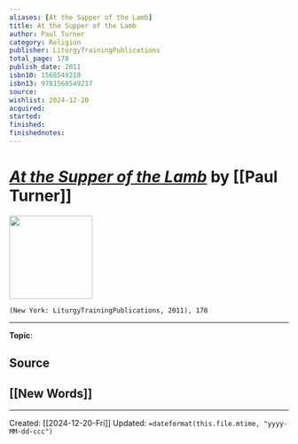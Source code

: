 ```yaml
---
aliases: [At the Supper of the Lamb]
title: At the Supper of the Lamb
author: Paul Turner
category: Religion
publisher: LiturgyTrainingPublications
total_page: 178
publish_date: 2011
isbn10: 1568549210
isbn13: 9781568549217
source: 
wishlist: 2024-12-20
acquired: 
started: 
finished: 
finishednotes: 
---
```

# *[At the Supper of the Lamb]()* by [[Paul Turner]]

<img src="http://books.google.com/books/content?id=EiQwsEYQzNEC&printsec=frontcover&img=1&zoom=1&edge=curl&source=gbs_api" width=150>

`(New York: LiturgyTrainingPublications, 2011), 178`



--- 
**Topic**: 

**Source**
- 
 
**[[New Words]]**
- 

---
Created: [[2024-12-20-Fri]]
Updated: `=dateformat(this.file.mtime, "yyyy-MM-dd-ccc")`